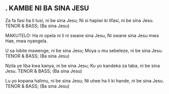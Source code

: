 ## . KAMBE NI BA SINA JESU

Za fa fasi ha li tusi, ni be sina Jesu;
Ni si hapiwi ki lifasi, ni be sina Jesu.
TENOR & BASS; (Ba sina Jesu)

MAKUTELO:
Ha ni opela ni li ni swane sina Jesu,
Ni swane sina Jesu mwa Hae, mwa nyangela.


U sa lobile mawenge, ni be sina Jesu;
Moya u mu sebeleze, ni be sina Jesu.
TENOR & BASS; (Ba sina Jesu)


Nzila ye liba kwa kanya, ni be sina Jesu;
Ku yo kandeka za taba, ni be sina Jesu.
TENOR & BASS; (Ba sina Jesu)


Lu yo kopana halimu, ni be sina Jesu;
Ni utwe ha li ki hande, ni be sina Jesu.
TENOR & BASS; (Ba sina Jesu)


